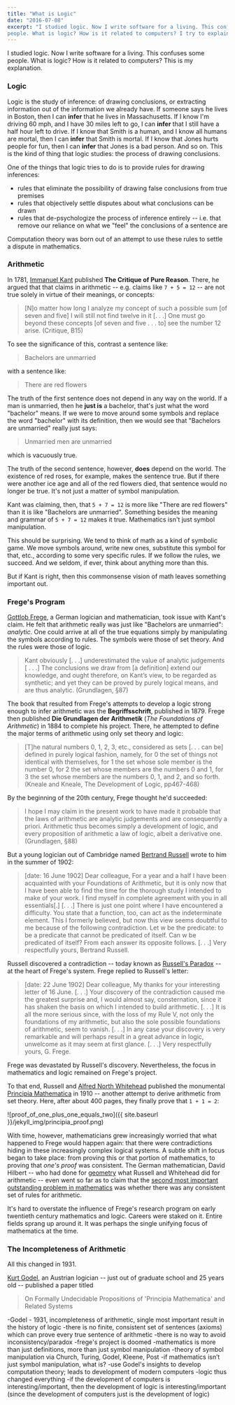 ```yaml
---
title: "What is Logic"
date: "2016-07-08"
excerpt: "I studied logic. Now I write software for a living. This confuses some
people. What is logic? How is it related to computers? I try to explain"
---
```


I studied logic. Now I write software for a living. This confuses some
people. What is logic? How is it related to computers? This is my
explanation.

### Logic

Logic is the study of inference: of drawing conclusions, or extracting
information out of the information we already have. If someone says he
lives in Boston, then I can __infer__ that he lives in Massachusetts. If I know I'm
driving 60 mph, and I have 30 miles left to go, I can __infer__ that I still have a
half hour left to drive. If I know that Smith is a human, and I know all humans are
mortal, then I can __infer__ that Smith is mortal. If I know that Jones hurts
people for fun, then I can __infer__ that Jones is a bad person. And so on.
This is the kind of thing that logic studies: the process of drawing
conclusions.

One of the things that logic tries to do is to provide rules for drawing
inferences:

* rules that eliminate the possibility of drawing false conclusions from true premises
* rules that objectively settle disputes about what conclusions can be drawn
* rules that de-psychologize the process of inference entirely -- i.e. that
  remove our reliance on what we "feel" the conclusions of a sentence are

Computation theory was born out of an attempt to use these rules to settle a
dispute in mathematics.

### Arithmetic

In 1781, [Immanuel
Kant](https://en.wikipedia.org/wiki/Immanuel_Kant) published
**The Critique of Pure Reason**. There, he argued that that claims in arithmetic
-- e.g. claims like `7 + 5 = 12` -- are not true solely in virtue of their
meanings, or concepts:

> [N]o matter how long I analyze my concept of such a possible sum [of
seven and five] I will still not find twelve in it [. . .] One must go beyond
these concepts [of seven and five . . . to] see the number 12 arise.
(Critique, B15)

To see the significance of this, contrast a sentence like:

> Bachelors are unmarried

with a sentence like:

> There are red flowers

The truth of the first sentence does not depend in any way on the world. If
a man is unmarried, then he __just is__ a bachelor, that's just what the word
"bachelor" means. If we were to move around some symbols and replace the word "bachelor"
with its definition, then we would see that "Bachelors are unmarried" really just
says:

> Unmarried men are unmarried

which is vacuously true.

The truth of the second sentence, however, __does__ depend on the
world. The existence of red roses,
for example, makes the sentence true. But if
there were another ice age and all of the red flowers died, that sentence would
no longer be true. It's not just a matter of symbol manipulation.

Kant was claiming, then, that `5 + 7 = 12` is more like "There are red flowers"
than it is like "Bachelors are unmarried". Something besides the meaning and
grammar of `5 + 7 = 12` makes it true. Mathematics isn't just symbol manipulation.

This should be surprising. We tend to think of math as a kind of symbolic game. We
move symbols around, write new ones, substitute this symbol for that, etc.,
according to some very
specific rules. If we follow the rules, we succeed. And we seldom,
if ever, think about anything more than this.

But if Kant is right, then this commonsense vision of math leaves
something important out.

### Frege's Program

[Gottlob Frege](https://en.wikipedia.org/wiki/Gottlob_Frege), a German
logician and mathematician, took issue with Kant's claim. He felt that
arithmetic really was just like "Bachelors are unmarried": _analytic_. One could
arrive
at all of the true equations simply by manipulating the symbols according to
rules. The symbols were those of set theory.  And the rules were those of logic.

> Kant obviously [. . .] underestimated the value of analytic judgements [ . . .]
The conclusions we draw from [a definition] extend our knowledge, and ought
therefore, on Kant’s view, to be regarded as synthetic; and yet they can be
proved by purely logical means, and are thus analytic. (Grundlagen, &sect;87)

The book that resulted from Frege's attempts to develop a logic strong enough
to infer arithmetic was the **Begriffsschrift**, published in 1879.
Frege then published **Die Grundlagen der Arithmetik** (_The Foundations of
Arithmetic_) in 1884 to complete his project. There, he attempted to define
the major terms of arithmetic using only set theory and logic:

> [T]he natural numbers 0, 1, 2, 3, etc., considered as sets [. . . can
be] defined in purely logical fashion, namely, for 0 the set of things not
identical with themselves, for 1 the set whose sole member is the number 0, for
2 the set whose members are the numbers 0 and 1, for 3 the set whose members are
the numbers 0, 1, and 2, and so forth. (Kneale and Kneale, The Development of
Logic, pp467-468)

By the beginning of the 20th century, Frege thought he'd succeeded:

> I hope I may claim  in the present work to have made it probable that the laws
> of arithmetic are analytic judgements and are consequently a priori. Arithmetic
> thus becomes simply a development of logic, and every proposition of
> arithmetic a law of logic, albeit a derivative one. (Grundlagen, &sect;88)

But a young logician out of Cambridge named [Bertrand
Russell](https://en.wikipedia.org/wiki/Bertrand_Russell) wrote to him in the
summer of 1902:

> [date: 16 June 1902] Dear colleague, For a year and a half I have been
acquainted with your Foundations of Arithmetic, but it is only now that I have
been able to find the time for the thorough study I intended to make of your
work. I find myself in complete agreement with you in all essentials[.] [. . .]
There is just one point where I have encountered a difficulty. You state that a
function, too, can act as the indeterminate element. This I formerly believed,
but now this view seems doubtful to me because of the following contradiction.
Let w be the predicate: to be a predicate that cannot be predicated of itself.
Can w be predicated of itself? From each answer its opposite follows. [. . .]
Very respectfully yours, Bertrand Russell.

Russell discovered a contradiction -- today known as
[Russell's Paradox](https://en.wikipedia.org/wiki/Russell%27s_paradox) -- at
the heart of Frege's system. Frege replied to Russell's letter:

> [date: 22 June 1902] Dear colleague, My thanks for your interesting letter of
16 June. [. . .] Your discovery of the contradiction caused me the greatest
surprise and, I would almost say, consternation, since it has shaken the basis
on which I intended to build arithmetic. [. . .] It is all the more serious
since, with the loss of my Rule V, not only the foundations of my arithmetic,
but also the sole possible foundations of arithmetic, seem to vanish. [. . .] In
any case your discovery is very remarkable and will perhaps result in a great
advance in logic, unwelcome as it may seem at first glance. [. . .] Very
respectfully yours, G. Frege.

Frege was devastated by Russell's discovery. Nevertheless, the focus in mathematics and
logic remained on Frege's project.

To that end, Russell and [Alfred North
Whitehead](https://en.wikipedia.org/wiki/Alfred_North_Whitehead) published the
monumental [Principia Mathematica](https://en.wikipedia.org/wiki/Principia_Mathematica) in
1910 -- another attempt to derive arithmetic from set theory. Here, after about
400 pages, they finally prove that `1 + 1 = 2`:

![proof_of_one_plus_one_equals_two]({{ site.baseurl }}/jekyll_img/principia_proof.png)

With time, however, mathematicians grew increasingly worried that what happened
to Frege would happen again: that there were contradictions hiding in these
increasingly complex logical systems. A subtle shift in focus
began to take place: from proving this or that portion of mathematics, to
proving that _one's proof_ was consistent. The German mathematician, David
Hilbert -- who had done for
[geometry](https://en.wikipedia.org/wiki/Hilbert%27s_axioms) what Russell and
Whitehead did for arithmetic --  even went so far as to claim that the
[second most important outstanding
problem in mathematics](https://en.wikipedia.org/wiki/Hilbert%27s_problems) was
whether there was any consistent set of rules for arithmetic.

It's hard to overstate the influence of Frege's research program on early
twentieth century mathematics and logic. Careers were staked on it. Entire
fields sprang up around it. It was perhaps the single unifying focus of
mathematics at the time.

### The Incompleteness of Arithmetic

All this changed in 1931.

[Kurt Godel](https://en.wikipedia.org/wiki/Kurt_G%C3%B6del), an Austrian
logician -- just out of graduate school and 25 years old -- published a paper
titled

> On Formally Undecidable Propositions of 'Principia Mathematica' and
Related Systems

-Godel
    - 1931, incompleteness of arithmetic, single most important result in the history
of logic
    -there is no finite, consistent set of sentences (axioms) which can prove
every true sentence of arithmetic
    -there is no way to avoid inconsistency/paradox
    -frege's project is doomed
    -mathematics is more than just definitions, more than just symbol
manipulation
-theory of symbol manipulation via Church, Turing, Godel, Kleene, Post
  -if mathematics isn’t just symbol manipulation, what is?
    -use Godel's insights to develop computation theory; leads to development of
modern computers
    -logic thus changed everything
  -if the development of computers is interesting/important, then the
development of logic is interesting/important (since the development of
computers just is the development of logic)
